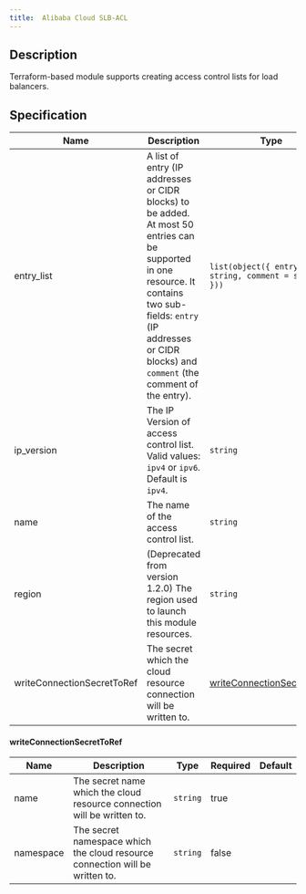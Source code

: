 ```yaml
---
title:  Alibaba Cloud SLB-ACL
---
```


## Description

Terraform-based module supports creating access control lists for load balancers.

## Specification


| Name | Description | Type | Required | Default |
|------|-------------|------|----------|---------|
| entry_list | A list of entry (IP addresses or CIDR blocks) to be added. At most 50 entries can be supported in one resource. It contains two sub-fields: `entry` (IP addresses or CIDR blocks) and `comment` (the comment of the entry). | `list(object({ entry = string, comment = string }))` | true | |
| ip_version | The IP Version of access control list. Valid values: `ipv4` or `ipv6`. Default is `ipv4`. | `string` | false | `"ipv4"` |
| name | The name of the access control list. | `string` | false | |
| region | (Deprecated from version 1.2.0) The region used to launch this module resources. | `string` | false | |
| writeConnectionSecretToRef | The secret which the cloud resource connection will be written to. | [writeConnectionSecretToRef](#writeConnectionSecretToRef) | false | |


#### writeConnectionSecretToRef

| Name | Description | Type | Required | Default |
|------|-------------|------|----------|---------|
| name | The secret name which the cloud resource connection will be written to. | `string` | true | |
| namespace | The secret namespace which the cloud resource connection will be written to. | `string` | false | |
